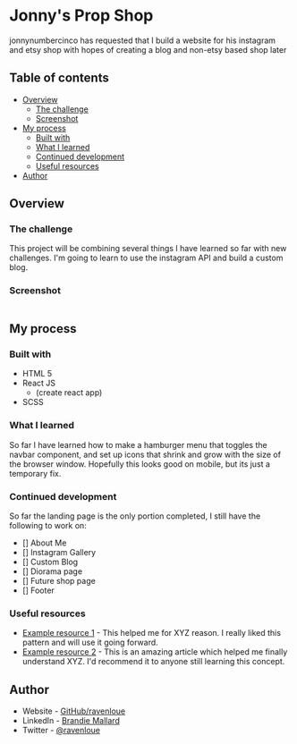 # Jonny's Prop Shop

jonnynumbercinco has requested that I build a website for his instagram and etsy shop with hopes of creating a blog and non-etsy based shop later

## Table of contents

- [Overview](#overview)
  - [The challenge](#the-challenge)
  - [Screenshot](#screenshot)
- [My process](#my-process)
  - [Built with](#built-with)
  - [What I learned](#what-i-learned)
  - [Continued development](#continued-development)
  - [Useful resources](#useful-resources)
- [Author](#author)


## Overview

### The challenge

This project will be combining several things I have learned so far with new challenges. I'm going to learn to use the instagram API and build a custom blog.

### Screenshot

![]()


## My process

### Built with

- HTML 5
- React JS 
  - (create react app)
- SCSS

### What I learned

So far I have learned how to make a hamburger menu that toggles the navbar component, and set up icons that shrink and grow with the size of the browser window. Hopefully this looks good on mobile, but its just a temporary fix. 

### Continued development

So far the landing page is the only portion completed, I still have the following to work on:
- [] About Me
- [] Instagram Gallery
- [] Custom Blog
- [] Diorama page
- [] Future shop page
- [] Footer

### Useful resources

- [Example resource 1](https://www.example.com) - This helped me for XYZ reason. I really liked this pattern and will use it going forward.
- [Example resource 2](https://www.example.com) - This is an amazing article which helped me finally understand XYZ. I'd recommend it to anyone still learning this concept.


## Author

- Website - [GitHub/ravenloue](https://github.com/ravenloue)
- LinkedIn - [Brandie Mallard](https://www.linkedin.com/in/brandie-mallard-0554aa219/)
- Twitter - [@ravenloue](https://www.twitter.com/ravenloue)
